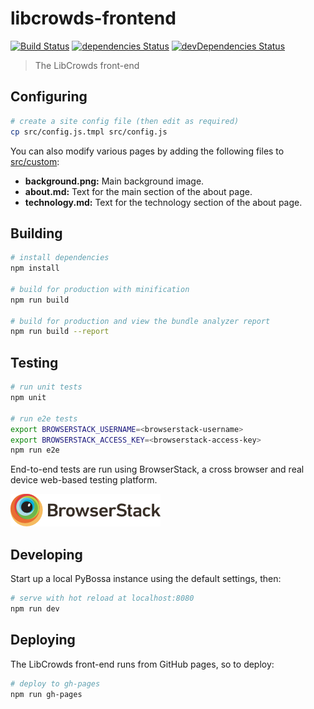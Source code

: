 # libcrowds-frontend

[![Build Status](https://travis-ci.org/LibCrowds/libcrowds-frontend.svg?branch=master)](https://travis-ci.org/LibCrowds/libcrowds-frontend)
[![dependencies Status](https://david-dm.org/LibCrowds/libcrowds-frontend/status.svg)](https://david-dm.org/LibCrowds/libcrowds-frontend)
[![devDependencies Status](https://david-dm.org/LibCrowds/libcrowds-frontend/dev-status.svg)](https://david-dm.org/LibCrowds/libcrowds-frontend?type=dev)

> The LibCrowds front-end

## Configuring

``` bash		
# create a site config file (then edit as required)
cp src/config.js.tmpl src/config.js
```

You can also modify various pages by adding the following files to
[src/custom](src/custom):

- **background.png:** Main background image.
- **about.md:** Text for the main section of the about page.
- **technology.md:** Text for the technology section of the about page.

## Building

``` bash
# install dependencies
npm install

# build for production with minification
npm run build

# build for production and view the bundle analyzer report
npm run build --report
```

## Testing

``` bash
# run unit tests
npm unit

# run e2e tests
export BROWSERSTACK_USERNAME=<browserstack-username>
export BROWSERSTACK_ACCESS_KEY=<browserstack-access-key>
npm run e2e
```

End-to-end tests are run using BrowserStack, a cross browser and real device web-based testing platform.

[![BrowserStack Logo](browserstack-logo.png)](https://www.browserstack.com)

## Developing

Start up a local PyBossa instance using the default settings, then:

``` bash
# serve with hot reload at localhost:8080
npm run dev
```

## Deploying		

The LibCrowds front-end runs from GitHub pages, so to deploy:

``` bash		
# deploy to gh-pages		
npm run gh-pages		
```
